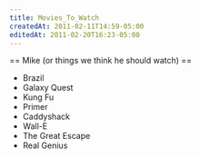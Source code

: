 ```yaml
---
title: Movies_To_Watch
createdAt: 2011-02-11T14:59-05:00
editedAt: 2011-02-20T16:23-05:00
---
```


== Mike (or things we think he should watch) ==
* Brazil
* Galaxy Quest
* Kung Fu
* Primer
* Caddyshack
* Wall-E
* The Great Escape
* Real Genius


